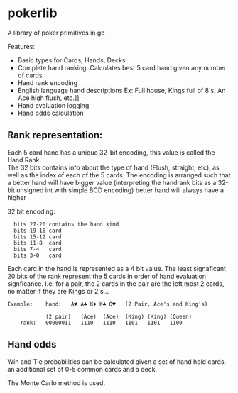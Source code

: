 # pokerlib

A library of poker primitives in go

Features:

   * Basic types for Cards, Hands, Decks
   * Complete hand ranking.  Calculates best 5 card hand given any number of cards.
   * Hand rank encoding 
   * English language hand descriptions
        Ex:   Full house, Kings full of 8's,  An Ace high flush, etc.]]
   * Hand evaluation logging
   * Hand odds calculation

## Rank representation:  

Each 5 card hand has a unique 32-bit encoding, this value is called the Hand Rank.  
The 32 bits contains info about the type of hand (Flush, straight, etc), as well 
as the index of each of the 5 cards.  The encoding is arranged such that a better 
hand will have bigger value (interpreting the handrank bits as a 32-bit unsigned 
int with simple BCD encoding) better hand will always have a higher  
 
 
32 bit encoding: 
 
      bits 27-20 contains the hand kind 
      bits 19-16 card
      bits 15-12 card
      bits 11-8  card
      bits 7-4   card
      bits 3-0   card

Each card in the hand is represented as a 4 bit value.  The least signaficant 20 bits
of the rank represent the 5 cards in order of hand evaluation signficance.    I.e.
for a pair, the 2 cards in the pair are the left most 2 cards, no matter if they 
are Kings or 2's...


    Example:    hand:   A♥ A♣ K♦ K♣ Q♥   (2 Pair, Ace's and King's)

                (2 pair)   (Ace)  (Ace)  (King) (King) (Queen)
        rank:   00000011   1110   1110   1101   1101   1100




## Hand odds

Win and Tie probabilities can be calculated given a set of hand hold cards, 
an additional set of 0-5 common cards and a deck.

The Monte Carlo method is used.     
